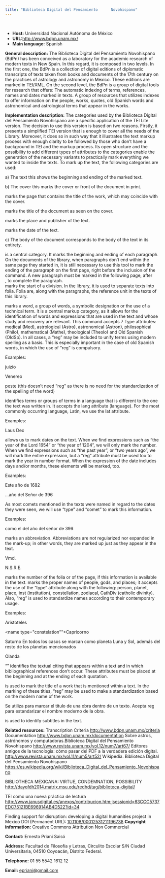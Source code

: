 ```yaml
---
title: "Biblioteca Digital del Pensamiento      Novohispano"
---
```




 
 


* **Host:** Universidad Nacional Autónoma de
 México
* **URL:**<http://www.bdpn.unam.mx/>
* **Main language:** Spanish


**General description:** The Biblioteca Digital del Pensamiento Novohispano (BdPn) has been conceived as a
 laboratory for the academic research of modern texts in New Spain. In this regard,
 it is composed in two levels. In the first one, the BdPn is a collection of digital
 editions of diplomatic transcripts of texts taken from books and documents of the
 17th century on the practices of astrology and astronomy in Mexico. These editions
 are marked in TEI/XML. On the second level, the BdPn is a group of digital tools for
 research that offers: The automatic indexing of terms, references, names and dates
 marked in texts. A group of resources that utilizes indexes to offer information on
 the people, works, quotes, old Spanish words and astronomical and astrological terms
 that appear in the works.
 
 **Implementation description:** The categories used by the Biblioteca Digital del Pensamiento Novohispano are a specific
 application of the TEI Lite version. The decision to use this version is based on
 two reasons. Firstly, it presents a simplified TEI version that is enough to cover
 all the needs of the Library. Moreover, it does so in such way that it illustrates
 the text markup process with enough clarity to be followed by those who don’t have
 a background in TEI and the markup process. Its open structure and the possibility
 to add different types of attributes to the categories enable the generation of the
 necessary variants to practically mark everything we wanted to inside the texts. To
 mark up the text, the following categories are used:
 
 a) The text <text></text> this shows the beginning and ending of the marked text.
 
 b) The cover <front></front> this marks the cover or front of the document in print.
 
 <titlePage></titlePage> marks the page that contains the title of the work, which
 may coincide with the cover.
 
 <docTitle></docTitle> marks the title of the document as seen on the cover.
 
 <docImprint><docImprint> marks the place and publisher of the text.
 
 <docDate></docDate> marks the date of the text.
 
 c) The body of the document <body></body> corresponds to the body of the text in its
 entirety.
 
 <p></p> is a central category. It marks the beginning and ending of each paragraph.
 On the documents of the library, when paragraphs don’t end within the same page they
 started in, it is still necessary to use this tool to mark the ending of the paragraph
 on the first page, right before the inclusion of the </div> command. A new paragraph
 must be marked in the following page, after <div>, to complete the paragraph.
 
 <div></div> marks the start of a division. In the library, it is used to separate
 texts into folia. Folia are,
 along with the paragraphs, the reference unit in the texts of this library.
 
 <term></term> marks a word, a group of words, a symbolic designation or the use of
 a technical term. It is a central markup category, as it allows for the identification
 of words and expressions that are used in the text and whose study and recovery are
 relevant. This command accepts 7 Type attributes: medical (Med), astrological (Astro),
 astronomical (Astron), philosophical (Philo), mathematical (Mathe), theological (Theolo)
 and Old Spanish (OldSp). In all cases, a “reg” may be included to unify terms using
 modern spelling as a basis. This is especially important in the case of old Spanish
 words, in which the use of “reg” is compulsory.
 
 Examples:
 
 <term type="astro" Reg="Juicio">juizio</term>
 
 <term type="astro" Reg="Venéreo">Venereo</term>
 
 <term type="med">peste</term> (this doesn’t need “reg" as there is no need for the
 standardization of the spelling of the word)
 
 <foreign></foreign> identifies terms or groups of terms in a language that is different
 to the one the text was written in. It accepts the lang attribute (language). For
 the most commonly occurring language, Latin, we use the lat attribute.
 
 Examples:
 
 <foreign lang="lat">Laus Deo</foreign>
 
 <date></date> allows us to mark dates on the text. When we find expressions such as
 “the year of the Lord 1654” or “the year of 1204”, we will only mark the number. When
 we find expressions such as “the past year”, or “two years ago”, we will mark the
 entire expression, but a “reg” attribute must be used too to mark the year in number
 format. When the expression of the date includes days and/or months, these elements
 will be marked, too.
 
 Examples:
 
 Este año de <date>1682</date>
 
 …año del Señor de <date>396</date>
 
 As most comets mentioned in the texts were named in regard to the dates they were
 seen, we will use “type” and “comet” to mark this information.
 
 Examples:
 
 como el del año del señor de <date type="comet">396</date>
 
 <abbr></abbr>marks an abbreviation. Abbreviations are not regularized nor expanded
 in the mark-up; in other words, they are marked up just as they appear in the text.
 
 <abbr>Vmd.</abbr>
 
 <abbr>N.S.R.E.</abbr>
 
 <pb></pb> marks the number of the folia or of the page, if this information is available
 in the text.
 <name></name> marks the proper names of people, gods, and places; it accepts the use
 of the “type” attribute along with the following: person, planet, place, inst (institution),
 constellation, zodiacal, CathDiv (catholic divinity). Also, “reg” is used to standardize
 names according to their contemporary usage.
 
 Examples:
 
 <name type="person" reg="Aristóteles">Aristoteles</name>
 
 <name type="constelation"">Capricorno</name>
 
 <name type="planet">Saturno</name> En todos los casos se marcan como planeta Luna
 y Sol, además del resto de los planetas mencionados
 
 <name type="place" reg="Holanda">Olanda</name>
 
 <q></q> identifies the textual citing that appears within a text and in which bibliographical
 references
 don’t occur. These attributes must be placed at the beginning and at the ending of
 each quotation.
 
 <cit></cit> is used to mark the title of a work that is mentioned within a text. In
 the marking of these
 titles, “reg” may be used to make a standardization based on the modern name of the
 work.
 
 <refTitle></refTitle> Se utiliza para marcar el titulo de una obra dentro de un texto.
 Acepta reg para estandarizar el nombre moderno de la obra.
 
 <head></head> is used to identify subtitles in the text.
 
 **Related resources:** Transcription Criteria
 <http://www.bdpn.unam.mx/criteria>
 Documentation <http://www.bdpn.unam.mx/documentation>
 Sobre astros, astrónomos y computadoras.Biblioteca Digital del Pensamiento Novohispano
 <http://www.revista.unam.mx/vol.12/num7/art67/>
 Editores amigos de la tecnología: cómo pasar del PDF a la verdadera edición digital.
 <http://www.revista.unam.mx/vol.11/num5/art52/>
 Wikipedia. Biblioteca Digital del Pensamiento Novohispano
 <https://es.wikipedia.org/wiki/Biblioteca_Digital_del_Pensamiento_Novohispano>
 
 BIBLIOTHECA MEXICANA: VIRTUE, CONDEMNATION, POSSIBILITY
 <http://dayofdh2014.matrix.msu.edu/redhd/tag/biblioteca-digital/>
 
 TEI como una nueva práctica de lectura
 <http://www.janusdigital.es/anexos/contribucion.htm;jsessionid=63CCC5737EDC75121BE696914AB4D522?id=34>
 
 Finding support for disruption: developing a digital humanities project in Mexico
 DOI (Permanent URL): [10.1108/00012531211196738](http://10.1108/00012531211196738)
**Copyright information:** Creative Commons Attribution Non Commercial
 
 **Contact:** Ernesto Priani Saisó
 
 **Address:** Facultad de Filosofía y Letras, Circulito Escolar S/N Ciudad Universitaria, 04510
 Coyoacán,
 Distrito Federal.
 
 **Telephone:** 01 55 5542 1612 12
 
 **Email:** [epriani@gmail.com](mailto:epriani@gmail.com)
